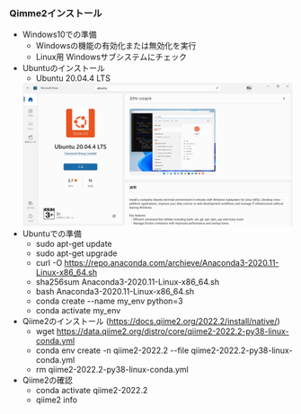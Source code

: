### Qimme2インストール

- Windows10での準備
    - Windowsの機能の有効化または無効化を実行
    - Linux用 Windowsサブシステムにチェック
- Ubuntuのインストール
    - Ubuntu 20.04.4 LTS
    <img src="Ubuntu.png">
- Ubuntuでの準備
    - sudo apt-get update
    - sudo apt-get upgrade
    - curl -O https://repo.anaconda.com/archieve/Anaconda3-2020.11-Linux-x86_64.sh
    - sha256sum Anaconda3-2020.11-Linux-x86_64.sh
    - bash Anaconda3-2020.11-Linux-x86_64.sh
    - conda create --name my_env python=3
    - conda activate my_env
- Qiime2のインストール (https://docs.qiime2.org/2022.2/install/native/)
    - wget https://data.qiime2.org/distro/core/qiime2-2022.2-py38-linux-conda.yml    
    - conda env create -n qiime2-2022.2 --file qiime2-2022.2-py38-linux-conda.yml
    - rm qiime2-2022.2-py38-linux-conda.yml
- Qiime2の確認
    - conda activate qiime2-2022.2
    - qiime2 info










